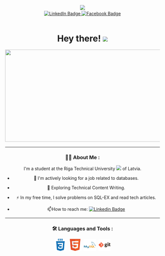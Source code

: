 <div id="header" align="center">
     <img src="https://media.giphy.com/media/v1.Y2lkPTc5MGI3NjExbXl6ZzhzNG9ubzc3bDNpejM1aHJqajMyeTBmbmxrYThvaHducGZyciZlcD12MV9pbnRlcm5hbF9naWZfYnlfaWQmY3Q9cw/CqXALXwCrQanqRwAcE/giphy.gif" width="300"/>
<div id="badges">
  <a href="https://www.linkedin.com/in/natans-%C5%A1alamberidze-b90499283/">
     <img src="https://img.shields.io/badge/LinkedIn-blue?style=for-the-badge&logo=linkedin&logoColor=white" alt="LinkedIn Badge"/>
  </a>
  <a href="https://www.facebook.com/natan.shalamberidze">
     <img src="https://img.shields.io/badge/Facebook-blue?style=for-the-badge&logo=Facebook&logoColor=white" alt="Facebook Badge"/>
  </a>
</div>
     <img src="https://komarev.com/ghpvc/?username=natansalamberidze-github-username&style=flat-square&color=blue" alt=""/>
<h1>
     Hey there!
  <img src="https://media.giphy.com/media/hvRJCLFzcasrR4ia7z/giphy.gif" width="30px"/>
</h1>
<div align="center">
  <img src="https://media.giphy.com/media/IHkILvQZ94BxMdBHp0/giphy.gif" width="600" height="300"/>
</div>
     
--- 

### :man_technologist: About Me :

I'm a student at the Riga Technical University <img src="https://media.giphy.com/media/WUlplcMpOCEmTGBtBW/giphy.gif" width="30"> of Latvia.

- :telescope: I'm actively looking for a job related to databases.

- :seedling: Exploring Technical Content Writing.

- :zap: In my free time, I solve problems on SQL-EX and read tech articles.

- :mailbox:How to reach me: [![Linkedin Badge](https://img.shields.io/badge/-LinkedIn-blue?style=flat&logo=Linkedin&logoColor=white)](https://www.linkedin.com/in/natans-%C5%A1alamberidze-b90499283/)

---

### :hammer_and_wrench: Languages and Tools :
<div>
     <img src="https://github.com/devicons/devicon/blob/master/icons/css3/css3-plain-wordmark.svg"  title="CSS3" alt="CSS" width="40" height="40"/>&nbsp;
     <img src="https://github.com/devicons/devicon/blob/master/icons/html5/html5-original.svg" title="HTML5" alt="HTML" width="40" height="40"/>&nbsp;
     <img src="https://github.com/devicons/devicon/blob/master/icons/mysql/mysql-original-wordmark.svg" title="MySQL"  alt="MySQL" width="40" height="40"/>&nbsp;
     <img src="https://github.com/devicons/devicon/blob/master/icons/git/git-original-wordmark.svg" title="Git" **alt="Git" width="40" height="40"/>
</div>
